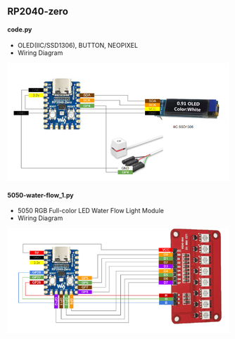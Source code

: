 ## RP2040-zero


#### code.py 

- OLED(IIC/SSD1306), BUTTON, NEOPIXEL
- Wiring Diagram

![Wiring diagram](https://github.com/altarizer/CIRCUITPY/blob/main/rp2040-zero/wiring-diagrams/code.py.png?raw=true)


#### 5050-water-flow_1.py 

- 5050 RGB Full-color LED Water Flow Light Module
- Wiring Diagram

![Wiring diagram](https://github.com/altarizer/CIRCUITPY/blob/main/rp2040-zero/wiring-diagrams/5050-water-flow_1.py.png?raw=true)
